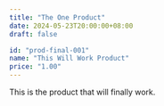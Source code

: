 ```yaml
---
title: "The One Product"
date: 2024-05-23T20:00:00+08:00
draft: false

id: "prod-final-001"
name: "This Will Work Product"
price: "1.00"
---
```


This is the product that will finally work.